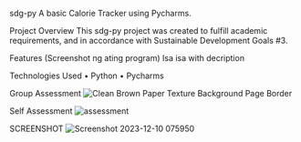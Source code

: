 sdg-py
A basic Calorie Tracker using Pycharms.


Project Overview
This sdg-py project was created to fulfill academic requirements, and in accordance with Sustainable Development Goals #3.


Features
(Screenshot ng ating program) 
Isa isa with decription


Technologies Used
• Python
• Pycharms

Group Assessment
![Clean Brown Paper Texture Background Page Border](https://github.com/KeanaMay/Nutrition-Tracker/assets/153400825/8201e04c-a721-48ce-b713-493a80e53862)

Self Assessment
![assessment](https://github.com/KeanaMay/Nutrition-Tracker/assets/153400825/33ee30d4-3829-4851-8817-dc319c121d5b)

SCREENSHOT
![Screenshot 2023-12-10 075950](https://github.com/KeanaMay/Package/assets/153400825/5ba6ae33-159e-41b5-a69b-0e7e75dc88ac)
